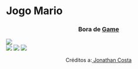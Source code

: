 <h1 align="left">Jogo Mario</h1>
   
<h3 align="center">Bora de <a href="https://devrailan.github.io/Super-Mario.github.io/">Game</a></h3>   
<img src="https://cdn.discordapp.com/attachments/876799799255531523/999749650816970852/mariogame.png">
<div inline:block>
    <img src="https://img.shields.io/badge/html5-%23E34F26.svg?style=for-the-badge&logo=html5&logoColor=white" />
    <img src="https://img.shields.io/badge/css3-%231572B6.svg?style=for-the-badge&logo=css3&logoColor=white" />
    <img src="https://img.shields.io/badge/javascript-%23323330.svg?style=for-the-badge&logo=javascript&logoColor=%23F7DF1E" />
</div>
<p align="center">Créditos a:<a href="https://youtu.be/4WDCv1O13AY"> 
Jonathan Costa</a></p>
